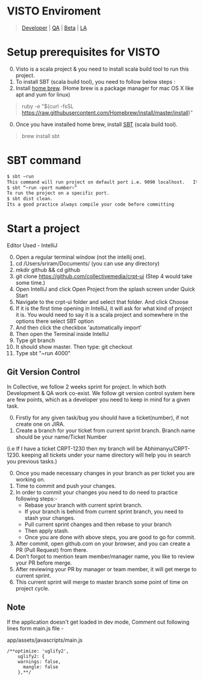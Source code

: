 VISTO Enviroment
================
> [Developer](http://dev-desk.collective-media.net/) | [QA](https://qa-desk.collective.com) | [Beta](https://beta.collective.com/) | [LA](https://apps.collective.com)


Setup prerequisites for VISTO
=============================
0. Visto is a scala project & you need to install scala build tool to run this project.
0. To install SBT (scala build tool), you need to follow below steps :
0. Install [home brew](http://brew.sh/). (Home brew is a package manager for mac OS X like apt and yum for linux)
>ruby -e "$(curl -fsSL https://raw.githubusercontent.com/Homebrew/install/master/install)”

0. Once you have installed home brew, install [SBT](http://www.scala-sbt.org/release/tutorial/Installing-sbt-on-Mac.html) (scala build tool).
>brew install sbt 

SBT command
=============
```sh
$ sbt ~run
This command will run project on default port i.e. 9090 localhost.   It will download all jars related to project.
$ sbt “~run <port number>”
To run the project on a specific port.
$ sbt dist clean.
Its a good practice always compile your code before committing
```

Start a project
===============

Editor Used - IntelliJ

0. Open a regular terminal window (not the intellij one).
0. cd /Users/sriram/Documents/ (you can use any directory)
0. mkdir github && cd github
0. git clone https://github.com/collectivemedia/crpt-ui (Step 4 would take some time.)
0. Open IntelliJ and click Open Project from the splash screen under Quick Start
0. Navigate to the crpt-ui folder and select that folder.  And click Choose
0. If it is the first time opening in IntelliJ, it will ask for what kind of project it is.  You would need to say it is a scala project and somewhere in the options there select SBT option
0. And then click the checkbox 'automatically import’
0. Then open the Terminal inside IntelliJ
0. Type git branch
0. It should show master.  Then type:  git checkout <current sprint branch>
0. Type sbt "~run 4000"


Git Version Control
-------------------
In Collective, we follow 2 weeks sprint for project. In which both Development & QA work co-exist.
We follow git version control system here are few points, which as a developer you need to keep in mind for a given task.

0. Firstly for any given task/bug you should have a ticket(number), if not create one on JIRA.
0. Create a branch for your ticket from current sprint branch. Branch name should be your name/Ticket Number

(i.e If I have a ticket CRPT-1230 then my branch will be Abhimanyu/CRPT-1230. keeping all tickets under your name directory will help you in search you previous tasks.)

0. Once you made necessary changes in your branch as per ticket you are working on.
0. Time to commit and push your changes.
0. In order to commit your changes you need to do need to practice following steps:-
    * Rebase your branch with current sprint branch.
    * If your branch is behind from current sprint branch, you need to stash your changes.
    * Pull current sprint changes and then rebase to your branch
    * Then apply stash.
    * Once you are done with above steps, you are good to go for commit.
0. After commit, open github.com on your browser, and you can create a PR (Pull Request) from there.
0. Don’t forgot to mention team member/manager name, you like to review your PR before merge.
0. After reviewing your PR by manager or team member, it will get merge to current sprint.
0. This current sprint will merge to master branch some point of time on project cycle.

Note
----

If the application doesn't get loaded in dev mode, Comment out following lines form main.js file -

app/assets/javascripts/main.js

```
/**optimize: 'uglify2',
    uglify2: {
    warnings: false,
      mangle: false
    },**/
```
